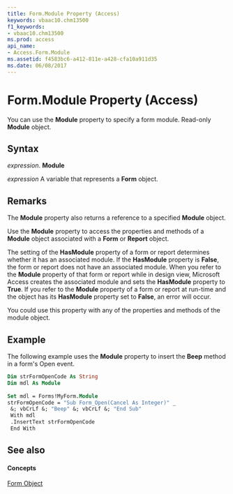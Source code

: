 ```yaml
---
title: Form.Module Property (Access)
keywords: vbaac10.chm13500
f1_keywords:
- vbaac10.chm13500
ms.prod: access
api_name:
- Access.Form.Module
ms.assetid: f4583bc6-a412-811e-a428-cfa10a911d35
ms.date: 06/08/2017
---
```



# Form.Module Property (Access)

You can use the **Module** property to specify a form module. Read-only **Module** object.


## Syntax

 _expression_. **Module**

 _expression_ A variable that represents a **Form** object.


## Remarks

The **Module** property also returns a reference to a specified **Module** object.

Use the **Module** property to access the properties and methods of a **Module** object associated with a **Form** or **Report** object.

The setting of the **HasModule** property of a form or report determines whether it has an associated module. If the **HasModule** property is **False**, the form or report does not have an associated module. When you refer to the **Module** property of that form or report while in design view, Microsoft Access creates the associated module and sets the **HasModule** property to **True**. If you refer to the **Module** property of a form or report at run-time and the object has its **HasModule** property set to **False**, an error will occur.

You could use this property with any of the properties and methods of the module object.


## Example

The following example uses the **Module** property to insert the **Beep** method in a form's Open event.


```vb
Dim strFormOpenCode As String 
Dim mdl As Module 
 
Set mdl = Forms!MyForm.Module 
strFormOpenCode = "Sub Form_Open(Cancel As Integer)" _ 
 &; vbCrLf &; "Beep" &; vbCrLf &; "End Sub" 
 With mdl 
 .InsertText strFormOpenCode 
 End With
```


## See also


#### Concepts


[Form Object](form-object-access.md)

